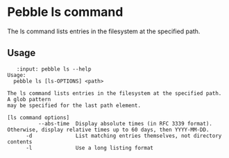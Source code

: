 # Pebble ls command

The ls command lists entries in the filesystem at the specified path.

## Usage

```{terminal}
   :input: pebble ls --help
Usage:
  pebble ls [ls-OPTIONS] <path>

The ls command lists entries in the filesystem at the specified path. A glob pattern
may be specified for the last path element.

[ls command options]
          --abs-time  Display absolute times (in RFC 3339 format). Otherwise, display relative times up to 60 days, then YYYY-MM-DD.
      -d              List matching entries themselves, not directory contents
      -l              Use a long listing format
```
